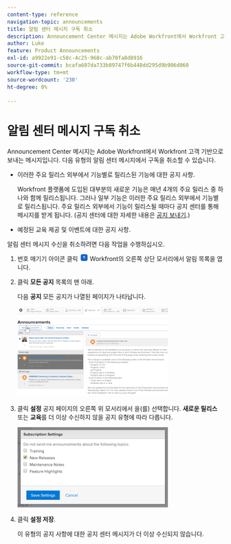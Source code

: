 ```yaml
---
content-type: reference
navigation-topic: announcements
title: 알림 센터 메시지 구독 취소
description: Announcement Center 메시지는 Adobe Workfront에서 Workfront 고객 기반으로 보내는 메시지입니다. 알림 센터 메시지에서 구독을 취소할 수 있습니다.
author: Luke
feature: Product Announcements
exl-id: a9922e91-c58c-4c25-968c-ab70fa8d8916
source-git-commit: bcafa607da733b89747f6b448dd295d9b906d060
workflow-type: tm+mt
source-wordcount: '230'
ht-degree: 0%

---
```


# 알림 센터 메시지 구독 취소

Announcement Center 메시지는 Adobe Workfront에서 Workfront 고객 기반으로 보내는 메시지입니다. 다음 유형의 알림 센터 메시지에서 구독을 취소할 수 있습니다.

* 이러한 주요 릴리스 외부에서 기능별로 릴리스된 기능에 대한 공지 사항.

  Workfront 플랫폼에 도입된 대부분의 새로운 기능은 매년 4개의 주요 릴리스 중 하나와 함께 릴리스됩니다. 그러나 일부 기능은 이러한 주요 릴리스 외부에서 기능별로 릴리스됩니다. 주요 릴리스 외부에서 기능이 릴리스될 때마다 공지 센터를 통해 메시지를 받게 됩니다. (공지 센터에 대한 자세한 내용은 [공지 보내기](../../administration-and-setup/get-started-wf-administration/view-send-announcements.md).)

* 예정된 교육 제공 및 이벤트에 대한 공지 사항.

알림 센터 메시지 수신을 취소하려면 다음 작업을 수행하십시오.

1. 번호 매기기 아이콘 클릭 ![](assets/notifications-icon-jewel.jpg) Workfront의 오른쪽 상단 모서리에서 알림 목록을 엽니다.
1. 클릭 **모든 공지** 목록의 맨 아래.

   다음 **공지** 모든 공지가 나열된 페이지가 나타납니다.

   ![](assets/announcements-page-qs-350x210.png)

1. 클릭 **설정** 공지 페이지의 오른쪽 위 모서리에서 을(를) 선택합니다. **새로운 릴리스** 또는 **교육**&#x200B;를 더 이상 수신하지 않을 공지 유형에 따라 다릅니다.

   ![](assets/announcementcenter-settings-350x187.png)

1. 클릭 **설정 저장**.

   이 유형의 공지 사항에 대한 공지 센터 메시지가 더 이상 수신되지 않습니다.
